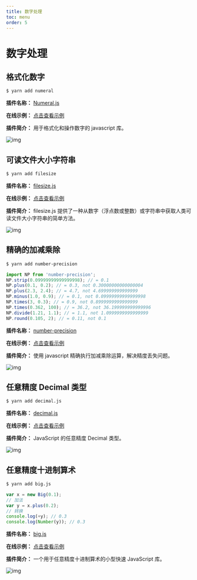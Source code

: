 ```yaml
---
title: 数字处理
toc: menu
order: 5
---
```


# 数字处理

## 格式化数字

```bash
$ yarn add numeral
```

**插件名称：** [Numeral.js](https://www.npmjs.com/package/numeral)

**在线示例：** [点击查看示例](http://numeraljs.com/)

**插件简介：** 用于格式化和操作数字的 javascript 库。

![img](https://cdn.jsdelivr.net/gh/fy996icu/pics/img/numeral.png)

## 可读文件大小字符串

```bash
$ yarn add filesize
```

**插件名称：** [filesize.js](https://www.npmjs.com/package/filesize)

**在线示例：** [点击查看示例](https://filesizejs.com/)

**插件简介：** filesize.js 提供了一种从数字（浮点数或整数）或字符串中获取人类可读文件大小字符串的简单方法。

![img](https://cdn.jsdelivr.net/gh/fy996icu/pics/img/filesize.png)

## 精确的加减乘除

```bash
$ yarn add number-precision
```

```js
import NP from 'number-precision';
NP.strip(0.09999999999999998); // = 0.1
NP.plus(0.1, 0.2); // = 0.3, not 0.30000000000000004
NP.plus(2.3, 2.4); // = 4.7, not 4.699999999999999
NP.minus(1.0, 0.9); // = 0.1, not 0.09999999999999998
NP.times(3, 0.3); // = 0.9, not 0.8999999999999999
NP.times(0.362, 100); // = 36.2, not 36.199999999999996
NP.divide(1.21, 1.1); // = 1.1, not 1.0999999999999999
NP.round(0.105, 2); // = 0.11, not 0.1
```

**插件名称：** [number-precision](https://www.npmjs.com/package/number-precision)

**在线示例：** [点击查看示例](https://github.com/nefe/number-precision)

**插件简介：** 使用 javascript 精确执行加减乘除运算，解决精度丢失问题。

![img](https://cdn.jsdelivr.net/gh/fy996icu/pics/img/number-precision.png)

## 任意精度 Decimal 类型

```bash
$ yarn add decimal.js
```

**插件名称：** [decimal.js](https://www.npmjs.com/package/decimal.js)

**在线示例：** [点击查看示例](https://github.com/MikeMcl/decimal.js#readme)

**插件简介：** JavaScript 的任意精度 Decimal 类型。

![img](https://cdn.jsdelivr.net/gh/fy996icu/pics/img/decimal.png)

## 任意精度十进制算术

```bash
$ yarn add big.js
```

```js
var x = new Big(0.1);
// 加法
var y = x.plus(0.2);
// 转换
console.log(+y); // 0.3
console.log(Number(y)); // 0.3
```

**插件名称：** [big.js](https://www.npmjs.com/package/big.js)

**在线示例：** [点击查看示例](https://github.com/MikeMcl/big.js#readme)

**插件简介：** 一个用于任意精度十进制算术的小型快速 JavaScript 库。

![img](https://cdn.jsdelivr.net/gh/fy996icu/pics/img/bigjs.png)
